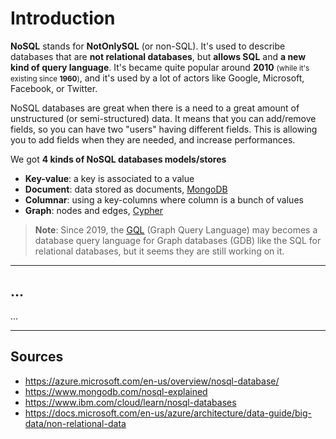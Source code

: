 # Introduction

**NoSQL** stands for **NotOnlySQL** (or non-SQL). It's used to describe databases that are **not relational databases**, but **allows SQL** and **a new kind of query language**. It's became quite popular around **2010** <small>(while it's existing since **1960**)</small>, and it's used by a lot of actors like Google, Microsoft, Facebook, or Twitter.

NoSQL databases are great when there is a need to a great amount of unstructured (or semi-structured) data. It means that you can add/remove fields, so you can have two "users" having different fields. This is allowing you to add fields when they are needed, and increase performances.

We got **4 kinds of NoSQL databases models/stores**

* **Key-value**: a key is associated to a value
* **Document**: data stored as documents, [MongoDB](https://www.mongodb.com/)
* **Columnar**: using a key-columns where column is a bunch of values
* **Graph**: nodes and edges, [Cypher](https://neo4j.com/developer/cypher/)

> **Note**: Since 2019, the [GQL](https://en.wikipedia.org/wiki/Graph_Query_Language) (Graph Query Language) may becomes a database query language for Graph databases (GDB) like the SQL for relational databases, but it seems they are still working on it.

<hr class="sl">

## ...

...

<hr class="sr">

## Sources

* <https://azure.microsoft.com/en-us/overview/nosql-database/>
* <https://www.mongodb.com/nosql-explained>
* <https://www.ibm.com/cloud/learn/nosql-databases>
* <https://docs.microsoft.com/en-us/azure/architecture/data-guide/big-data/non-relational-data>